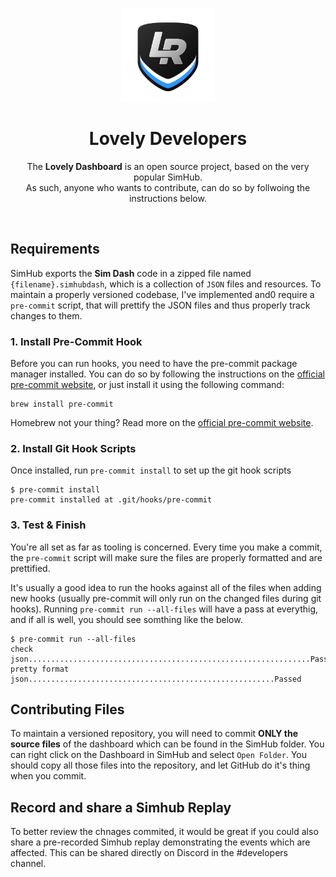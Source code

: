 <p align="center">
<img width="150" height="150" alt="Lovely Sim Racing" src="./images/lr-logo-small.png">
</p>

<h1 align="center">Lovely Developers</h1>

<p align="center">
The <strong>Lovely Dashboard</strong> is an open source project, based on the very popular SimHub.<br/>As such, anyone who wants to contribute, can do so by follwoing the instructions below.
</p>
 
<br/>

## Requirements
SimHub exports the **Sim Dash** code in a zipped file named `{filename}.simhubdash`, which is a collection of `JSON` files and resources. To maintain a properly versioned codebase, I've implemented and0 require a `pre-commit` script, that will prettify the JSON files and thus properly track changes to them.

### 1. Install Pre-Commit Hook
Before you can run hooks, you need to have the pre-commit package manager installed. You can do so by following the instructions on the [official pre-commit website](https://pre-commit.com/#installation), or just install it using the following command:

```
brew install pre-commit
```

Homebrew not your thing? Read more on the [official pre-commit website](https://pre-commit.com/#installation).


### 2. Install Git Hook Scripts

Once installed, run `pre-commit install` to set up the git hook scripts

```
$ pre-commit install
pre-commit installed at .git/hooks/pre-commit
```

### 3. Test & Finish
You're all set as far as tooling is concerned. Every time you make a commit, the `pre-commit` script will make sure the files are properly formatted and are prettified. 

It's usually a good idea to run the hooks against all of the files when adding new hooks (usually pre-commit will only run on the changed files during git hooks). Running `pre-commit run --all-files` will have a pass at everythig, and if all is well, you should see somthing like the below. 

```
$ pre-commit run --all-files
check json...............................................................Passed
pretty format json.......................................................Passed
```

## Contributing Files
To maintain a versioned repository, you will need to commit **ONLY the source files** of the dashboard which can be found in the SimHub folder. You can right click on the Dashboard in SimHub and select `Open Folder`. You should copy all those files into the repository, and let GitHub do it's thing when you commit.

## Record and share a Simhub Replay
To better review the chnages commited, it would be great if you could also share a pre-recorded Simhub replay demonstrating the events which are affected. This can be shared directly on Discord in the #developers channel.
